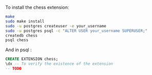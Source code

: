 To install the chess extension: 

```bash
make
sudo make install
sudo -u postgres createuser -e your_username
sudo -u postgres psql -c "ALTER USER your_username SUPERUSER;"
createdb chess
psql chess
```
And in psql :

```sql
CREATE EXTENSION chess;
\dx -- To verify the existence of the extension
-- TODO
```

